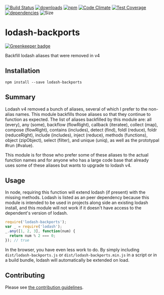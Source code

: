 [![Build Status](https://travis-ci.org/tandrewnichols/lodash-backports.png)](https://travis-ci.org/tandrewnichols/lodash-backports) [![downloads](http://img.shields.io/npm/dm/lodash-backports.svg)](https://npmjs.org/package/lodash-backports) [![npm](http://img.shields.io/npm/v/lodash-backports.svg)](https://npmjs.org/package/lodash-backports) [![Code Climate](https://codeclimate.com/github/tandrewnichols/lodash-backports/badges/gpa.svg)](https://codeclimate.com/github/tandrewnichols/lodash-backports) [![Test Coverage](https://codeclimate.com/github/tandrewnichols/lodash-backports/badges/coverage.svg)](https://codeclimate.com/github/tandrewnichols/lodash-backports) [![dependencies](https://david-dm.org/tandrewnichols/lodash-backports.png)](https://david-dm.org/tandrewnichols/lodash-backports) ![Size](https://img.shields.io/badge/size-368b-brightgreen.svg)

# lodash-backports

[![Greenkeeper badge](https://badges.greenkeeper.io/tandrewnichols/lodash-backports.svg)](https://greenkeeper.io/)

Backfill lodash aliases that were removed in v4

## Installation

`npm install --save lodash-backports`

## Summary

Lodash v4 removed a bunch of aliases, several of which I prefer to the non-alias names. This module backfills those aliases so that they continue to function as expected. The list of aliases backfilled by this module are: all (every), any (some), backflow (flowRight), callback (iteratee), collect (map), compose (flowRight), contains (includes), detect (find), foldl (reduce), foldr (reduceRight), include (includes), inject (reduce), methods (functions), object (zipObject), select (filter), and unique (uniq), as well as the prototypal #run (#value).

This module is for those who prefer some of these aliases to the actual function names and for anyone who has a large code base that already uses some of these aliases but wants to upgrade to lodash v4.

## Usage

In node, requiring this function will extend lodash (if present) with the missing methods. Lodash is listed as an peer dependency because this module is intended to be used in projects along side an existing lodash install, and this module will not work if it doesn't have access to the dependent's version of lodash.

```js
require('lodash-backports');
var _ = require('lodash');
_.any([1, 2, 3], function(num) {
  return num % 2 === 0;
}); // true
```

In the browser, you have even less work to do. By simply including `dist/lodash-backports.js` or `dist/lodash-backports.min.js` in a script or in a build bundle, lodash will automatically be extended on load.

## Contributing

Please see [the contribution guidelines](CONTRIBUTING.md).
